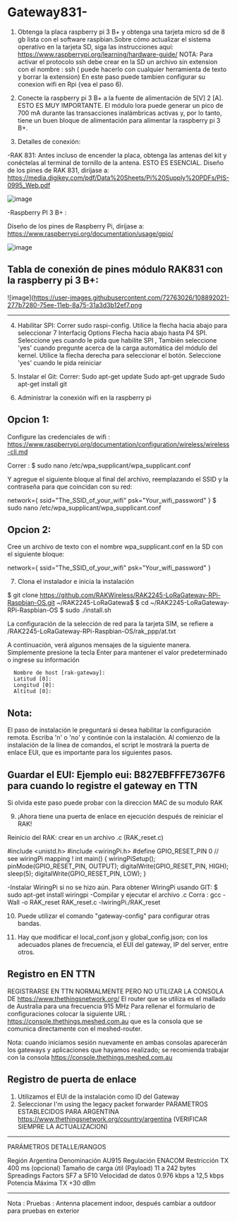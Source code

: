 # Gateway831-

1) Obtenga la placa raspberry pi 3 B+ y obtenga una tarjeta micro sd de 8 gb lista con el software raspbian.Sobre cómo actualizar el sistema operativo en la tarjeta SD, siga las instrucciones aquí: https://www.raspberrypi.org/learning/hardware-guide/
NOTA: Para activar el protocolo ssh debe crear en la SD un archivo sin extension con el nombre : ssh ( puede hacerlo con cualquier herramienta de texto y borrar la extension)
En este paso puede tambien configurar su conexion wifi en Rpi (vea el paso 6). 

2) Conecte la raspberry pi 3 B+ a la fuente de alimentación de 5[V] 2 [A]. ESTO ES MUY IMPORTANTE. El módulo lora puede generar un pico de 700 mA durante las transacciones inalámbricas activas y, por lo tanto, tiene un buen bloque de alimentación para alimentar la raspberry pi 3 B+.

3) Detalles de conexión: 

-RAK 831: 
 Antes incluso de encender la placa, obtenga las antenas del  kit y conéctelas al terminal de tornillo de la antena. ESTO ES ESENCIAL.
Diseño de los pines de RAK 831, diríjase a: https://media.digikey.com/pdf/Data%20Sheets/Pi%20Supply%20PDFs/PIS-0995_Web.pdf

![image](https://user-images.githubusercontent.com/72763026/108891115-154d0480-75ed-11eb-9809-ea56c1b8425e.png)


-Raspberry PI 3 B+ :

Diseño de los pines de Raspberry Pi, diríjase a: https://www.raspberrypi.org/documentation/usage/gpio/

![image](https://user-images.githubusercontent.com/72763026/108891467-82f93080-75ed-11eb-965b-7c67c57a16a0.png)


Tabla de conexión de pines módulo RAK831 con la raspberry pi 3 B+:
-------------------------------------------------------------------

 ![image](https://user-images.githubusercontent.com/72763026/108892021-277b7280-75ee-11eb-8a75-31a3d3b12ef7.png

--------------------------------------------------------------------

4) Habilitar SPI:
Correr  sudo raspi-config.
Utilice la flecha hacia abajo para seleccionar 7 Interfacig  Options
Flecha hacia abajo hasta P4 SPI.
Seleccione yes cuando le pida que habilite SPI ,
También seleccione 'yes' cuando pregunte acerca de la carga automática del módulo del kernel.
Utilice la flecha derecha para seleccionar el <Finish> botón.
Seleccione 'yes' cuando le pida reiniciar


5)  Instalar el Git: 
Correr: 
Sudo apt-get update
Sudo apt-get upgrade
Sudo apt-get install git


6) Administrar la conexión wifi en la raspberry pi

Opcion 1:
-

Configure las credenciales de wifi : https://www.raspberrypi.org/documentation/configuration/wireless/wireless-cli.md

Correr : 
 $ sudo nano /etc/wpa_supplicant/wpa_supplicant.conf 
 
Y agregue el siguiente bloque al final del archivo, reemplazando el SSID y la contraseña para que coincidan con su red:

network={
ssid="The_SSID_of_your_wifi"
psk="Your_wifi_password"
}
$ sudo nano /etc/wpa_supplicant/wpa_supplicant.conf 
 
Opcion 2:
-
Cree un archivo de texto con el nombre  wpa_supplicant.conf  en la SD con el siguiente bloque: 

network={
ssid="The_SSID_of_your_wifi"
psk="Your_wifi_password"
}
 
7) Clona el instalador e inicia la instalación 

$ git clone https://github.com/RAKWireless/RAK2245-LoRaGateway-RPi-Raspbian-OS.git ~/RAK2245-LoRaGatewa$
$ cd ~/RAK2245-LoRaGateway-RPi-Raspbian-OS
$ sudo ./install.sh



La configuración de la selección de red para la tarjeta SIM, se refiere a /RAK2245-LoRaGateway-RPi-Raspbian-OS/rak_ppp/at.txt

 A continuación, verá algunos mensajes de la siguiente manera. Simplemente presione la tecla Enter para mantener el valor predeterminado o ingrese su información
 
      Nombre de host [rak-gateway]:
      Latitud [0]:
      Longitud [0]:
      Altitud [0]:
 

Nota:
-
 El paso de instalación le preguntará si desea habilitar la configuración remota. Escriba 'n' o 'no' y continúe con la instalación. Al comienzo de la instalación de la línea de comandos, el script le mostrará la puerta de enlace EUI, que es importante para los siguientes pasos.

Guardar el EUI: Ejemplo eui: B827EBFFFE7367F6 para cuando lo registre el gateway en TTN
-
Si olvida este paso puede probar con la direccion MAC de su modulo RAK

9)  ¡Ahora tiene una puerta de enlace en ejecución después de reiniciar el RAK!

Reinicio del RAK: 
crear en un archivo .c    (RAK_reset.c)

#include <unistd.h>
#include <wiringPi.h>
#define GPIO_RESET_PIN 0 // see wiringPi mapping !
int main() {
wiringPiSetup();
pinMode(GPIO_RESET_PIN, OUTPUT);
digitalWrite(GPIO_RESET_PIN, HIGH);
sleep(5);
digitalWrite(GPIO_RESET_PIN, LOW);
}

 -Instalar WiringPi si no se hizo aún.
 Para obtener WiringPi usando GIT:
 $ sudo apt-get install wiringpi
 -Compilar y ejecutar el archivo .c
Corra :
gcc -Wall -o RAK_reset RAK_reset.c -lwiringPi./RAK_reset
 
10)  Puede utilizar el comando "gateway-config" para configurar otras bandas.


11) Hay que modificar el local_conf.json y global_config.json; con los adecuados planes de
frecuencia, el EUI del gateway, IP del server, entre otros. 


Registro en EN TTN 
------------------
REGISTRARSE EN TTN NORMALMENTE PERO NO UTILIZAR LA CONSOLA DE https://www.thethingsnetwork.org/ 
El  router que se utiliza es el  mallado  de Australia para una frecuencia  915 MHz 
Para rellenar  el formulario de configuraciones  colocar la siguiente URL :  https://console.thethings.meshed.com.au que es la consola que se comunica directamente con el meshed-router. 

Nota: cuando iniciamos sesión nuevamente en ambas consolas aparecerán los gateways y aplicaciones que hayamos realizado; se recomienda trabajar con la consola https://console.thethings.meshed.com.au

Registro de puerta de enlace
-

1) Utilizamos el EUI de la instalación como ID del Gateway 
2) Seleccionar 
              I'm using the legacy packet forwarder
PARAMETROS ESTABLECIDOS PARA ARGENTINA https://www.thethingsnetwork.org/country/argentina (VERIFICAR SIEMPRE LA ACTUALIZACION)

------------------------------------------------------------------------------------- 
PARÁMETROS                                                DETALLE/RANGOS  


Región                                                   Argentina 
Denominación                                             AU915
Regulación                                               ENACOM
Restricción  TX                                          400 ms (opcional) 
Tamaño de carga útil (Payload)                           11 a 242 bytes 
Spreadings Factors                                       SF7 a SF10
Velocidad de datos                                       0.976 kbps a 12,5 kbps 
Potencia Máxima TX                                       +30 dBm

---------------------------------------------------------------------------------------

Nota : Pruebas : Antenna placement indoor, después cambiar a outdoor para pruebas en exterior  





      
 
                 












